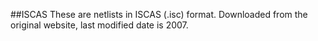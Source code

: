 
##ISCAS
These are netlists in ISCAS (.isc) format. Downloaded from the original website, last modified date is 2007. 
